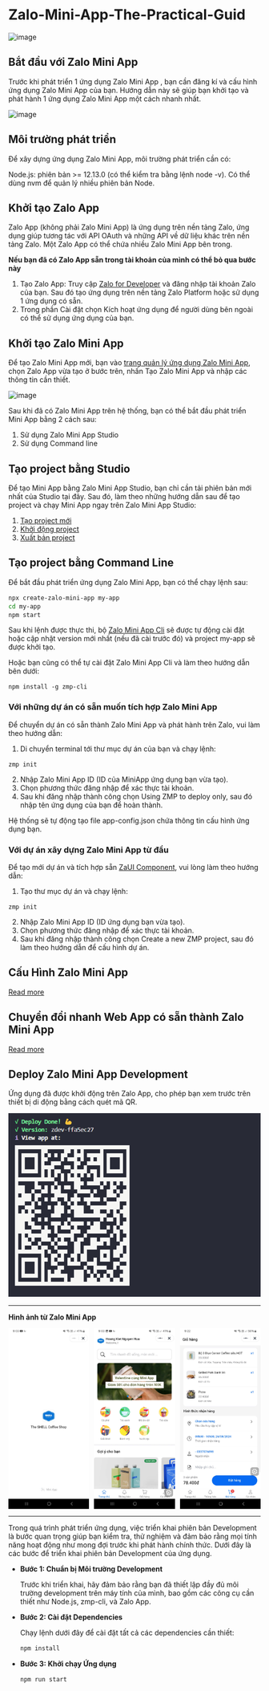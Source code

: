 # Zalo-Mini-App-The-Practical-Guid

![image](https://stc-developers.zdn.vn/static/v3/images/1b8571ac1a07f3a74e.png)

## Bắt đầu với Zalo Mini App

Trước khi phát triển 1 ứng dụng Zalo Mini App , bạn cần đăng kí và cấu hình ứng dụng Zalo Mini App của bạn. Hướng dẫn này sẽ giúp bạn khởi tạo và phát hành 1 ứng dụng Zalo Mini App một cách nhanh nhất.

![image](https://stc-zmp.zadn.vn/zmp-docs/v2.11.17/assets/images/MiniAppiLus02-02-cfa647f0d563938549cca00879b690f6.png)

## Môi trường phát triển

Để xây dựng ứng dụng Zalo Mini App, môi trường phát triển cần có:

Node.js: phiên bản >= 12.13.0 (có thể kiểm tra bằng lệnh node -v). Có thể dùng nvm để quản lý nhiều phiên bản Node.

## Khởi tạo Zalo App

Zalo App (không phải Zalo Mini App) là ứng dụng trên nền tảng Zalo, ứng dụng giúp tương tác với API OAuth và những API về dữ liệu khác trên nền tảng Zalo. Một Zalo App có thể chứa nhiều Zalo Mini App bên trong.

**Nếu bạn đã có Zalo App sẵn trong tài khoản của mình có thể bỏ qua bước này**

1. Tạo Zalo App: Truy cập [Zalo for Developer](https://developers.zalo.me/) và đăng nhập tài khoản Zalo của bạn. Sau đó tạo ứng dụng trên nền tảng Zalo Platform hoặc sử dụng 1 ứng dụng có sẵn.
2. Trong phần Cài đặt chọn Kích hoạt ứng dụng để người dùng bên ngoài có thể sử dụng ứng dụng của bạn.

## Khởi tạo Zalo Mini App

Để tạo Zalo Mini App mới, bạn vào [trang quản lý ứng dụng Zalo Mini App](https://mini.zalo.me/developers/), chọn Zalo App vừa tạo ở bước trên, nhấn Tạo Zalo Mini App và nhập các thông tin cần thiết.

![image](https://stc-zmp.zadn.vn/zmp-docs/v2.11.17/assets/images/create-mini-app-ae566e79ddf2a2fe534caa95e59ed80d.png)

Sau khi đã có Zalo Mini App trên hệ thống, bạn có thể bắt đầu phát triển Mini App bằng 2 cách sau:

1. Sử dụng Zalo Mini App Studio
2. Sử dụng Command line

## Tạo project bằng Studio

Để tạo Mini App bằng Zalo Mini App Studio, bạn chỉ cần tải phiên bản mới nhất của Studio tại đây. Sau đó, làm theo những hướng dẫn sau để tạo project và chạy Mini App ngay trên Zalo Mini App Studio:

1. [Tạo project mới](https://mini.zalo.me/devtools/ide/create-project/)
2. [Khởi động project](https://mini.zalo.me/devtools/ide/run-project/)
3. [Xuất bản project](https://mini.zalo.me/devtools/ide/deploy-project/)

## Tạo project bằng Command Line

Để bắt đầu phát triển ứng dụng Zalo Mini App, bạn có thể chạy lệnh sau:

```bash
npx create-zalo-mini-app my-app
cd my-app
npm start
```

Sau khi lệnh được thực thi, bộ [Zalo Mini App Cli](https://mini.zalo.me/devtools/cli/intro/) sẽ được tự động cài đặt hoặc cập nhật version mới nhất (nếu đã cài trước đó) và project my-app sẽ được khởi tạo.

Hoặc bạn cũng có thể tự cài đặt Zalo Mini App Cli và làm theo hướng dẫn bên dưới:

```base
npm install -g zmp-cli
```

### Với những dự án có sẵn muốn tích hợp Zalo Mini App

Để chuyển dự án có sẵn thành Zalo Mini App và phát hành trên Zalo, vui làm theo hướng dẫn:

1. Di chuyển terminal tới thư mục dự án của bạn và chạy lệnh:

```base
zmp init
```

2. Nhập Zalo Mini App ID (ID của MiniApp ứng dụng bạn vừa tạo).
3. Chọn phương thức đăng nhập để xác thực tài khoản.
4. Sau khi đăng nhập thành công chọn Using ZMP to deploy only, sau đó nhập tên ứng dụng của bạn để hoàn thành.

Hệ thống sẽ tự động tạo file app-config.json chứa thông tin cấu hình ứng dụng bạn.

### Với dự án xây dựng Zalo Mini App từ đầu

Để tạo mới dự án và tích hợp sẵn [ZaUI Component](https://mini.zalo.me/docs/zaui/), vui lòng làm theo hướng dẫn:

1. Tạo thư mục dự án và chạy lệnh:

```base
zmp init
```

2. Nhập Zalo Mini App ID (ID ứng dụng bạn vừa tạo).
3. Chọn phương thức đăng nhập để xác thực tài khoản.
4. Sau khi đăng nhập thành công chọn Create a new ZMP project, sau đó làm theo hướng dẫn để cấu hình dự án.

## Cấu Hình Zalo Mini App

[Read more](https://mini.zalo.me/intro/getting-started/app-config/)

## Chuyển đổi nhanh Web App có sẵn thành Zalo Mini App

[Read more](https://mini.zalo.me/intro/convert-web-app-to-zalo-mini-app/)

## Deploy Zalo Mini App Development

Ứng dụng đã được khởi động trên Zalo App, cho phép bạn xem trước trên thiết bị di động bằng cách quét mã QR.

![image](assets/images/QRZaloMiniApp.png)

---

**Hình ảnh từ Zalo Mini App**

<div style="display: flex; justify-content: space-between;">
  <img src="assets/images/BannerScreen.jpg" alt="BannerScreen" style="flex: 1; width: 30px; margin-right: 10px;"/>
  <img src="assets/images/HomeScreen.jpg" alt="HomeScreen" style="flex: 1; width: 30px; margin-right: 10px;"/>
  <img src="assets/images/CartScreen.jpg" alt="DetailScreen" style="flex: 1; width: 30px;"/>
</div>

---

Trong quá trình phát triển ứng dụng, việc triển khai phiên bản Development là bước quan trọng giúp bạn kiểm tra, thử nghiệm và đảm bảo rằng mọi tính năng hoạt động như mong đợi trước khi phát hành chính thức. Dưới đây là các bước để triển khai phiên bản Development của ứng dụng.

-   **Bước 1: Chuẩn bị Môi trường Development**

    Trước khi triển khai, hãy đảm bảo rằng bạn đã thiết lập đầy đủ môi trường development trên máy tính của mình, bao gồm các công cụ cần thiết như Node.js, zmp-cli, và Zalo App.

-   **Bước 2: Cài đặt Dependencies**

    Chạy lệnh dưới đây để cài đặt tất cả các dependencies cần thiết:

    ```bash
    npm install
    ```

-   **Bước 3: Khởi chạy Ứng dụng**

    ```bash
    npm run start
    ```

